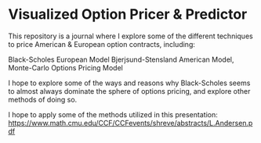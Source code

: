 # Visualized Option Pricer & Predictor

This repository is a journal where I explore some of the different techniques to price American & European option contracts, including:

Black-Scholes European Model
Bjerjsund-Stensland American Model,
Monte-Carlo Options Pricing Model

I hope to explore some of the ways and reasons why Black-Scholes seems to almost always dominate the sphere of options pricing, and explore other methods of doing so.

I hope to apply some of the methods utilized in this presentation:
https://www.math.cmu.edu/CCF/CCFevents/shreve/abstracts/L.Andersen.pdf